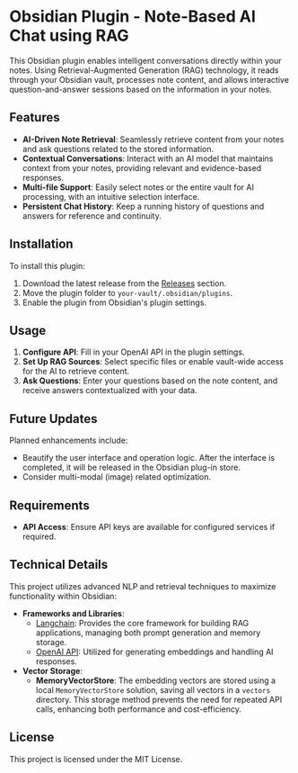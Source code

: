 # Obsidian Plugin - Note-Based AI Chat using RAG

This Obsidian plugin enables intelligent conversations directly within your notes. Using Retrieval-Augmented Generation (RAG) technology, it reads through your Obsidian vault, processes note content, and allows interactive question-and-answer sessions based on the information in your notes.

## Features

- **AI-Driven Note Retrieval**: Seamlessly retrieve content from your notes and ask questions related to the stored information.
- **Contextual Conversations**: Interact with an AI model that maintains context from your notes, providing relevant and evidence-based responses.
- **Multi-file Support**: Easily select notes or the entire vault for AI processing, with an intuitive selection interface.
- **Persistent Chat History**: Keep a running history of questions and answers for reference and continuity.

## Installation

To install this plugin:

1. Download the latest release from the [Releases](link_to_releases) section.
2. Move the plugin folder to `your-vault/.obsidian/plugins`.
3. Enable the plugin from Obsidian's plugin settings.

## Usage

1. **Configure API**: Fill in your OpenAI API in the plugin settings.
2. **Set Up RAG Sources**: Select specific files or enable vault-wide access for the AI to retrieve content.
3. **Ask Questions**: Enter your questions based on the note content, and receive answers contextualized with your data.

## Future Updates

Planned enhancements include:
- Beautify the user interface and operation logic. After the interface is completed, it will be released in the Obsidian plug-in store.
- Consider multi-modal (image) related optimization.
  
## Requirements

- **API Access**: Ensure API keys are available for configured services if required.

## Technical Details

This project utilizes advanced NLP and retrieval techniques to maximize functionality within Obsidian:

- **Frameworks and Libraries**:
  - [Langchain](https://github.com/hwchase17/langchain): Provides the core framework for building RAG applications, managing both prompt generation and memory storage.
  - [OpenAI API](https://platform.openai.com/): Utilized for generating embeddings and handling AI responses.
- **Vector Storage**:
  - **MemoryVectorStore**: The embedding vectors are stored using a local `MemoryVectorStore` solution, saving all vectors in a `vectors` directory. This storage method prevents the need for repeated API calls, enhancing both performance and cost-efficiency.

## License

This project is licensed under the MIT License.

